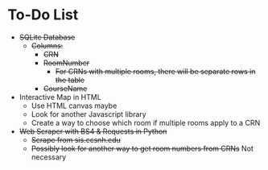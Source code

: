 # To-Do List

* ~~SQLite Database~~
  * ~~Columns:~~
    * ~~CRN~~
    * ~~RoomNumber~~
      * ~~For CRNs with multiple rooms, there will be separate rows in the table~~
    * ~~CourseName~~
* Interactive Map in HTML
  * Use HTML canvas maybe
  * Look for another Javascript library
  * Create a way to choose which room if multiple rooms apply to a CRN
* ~~Web Scraper with BS4 & Requests in Python~~
  * ~~Scrape from sis.ccsnh.edu~~
  * ~~Possibly look for another way to get room numbers from CRNs~~ Not necessary
